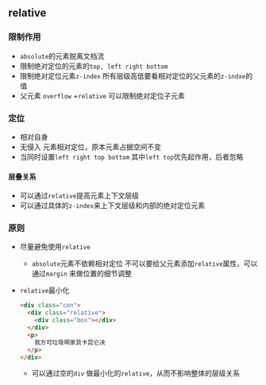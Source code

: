 ## relative

###  限制作用

-  `absolute`的元素脱离文档流
- 限制绝对定位的元素的`top, left right bottom`
- 限制绝对定位元素`z-index` 所有层级高低要看相对定位的父元素的`z-indxe`的值
- 父元素 `overflow` +`relative` 可以限制绝对定位子元素

### 定位

- 相对自身
-  无侵入 元素相对定位，原本元素占据空间不变
- 当同时设置`left right top bottom` 其中`left top`优先起作用，后者忽略

#### 层叠关系

- 可以通过`relative`提高元素上下文层级
- 可以通过具体的`z-index`来上下文层级和内部的绝对定位元素

### 原则

- 尽量避免使用`relative`

  - `absolute`元素不依赖相对定位 不可以要给父元素添加`relative`属性，可以通过`margin` 来做位置的细节调整

- `relative`最小化

  ```html
  <div class="con">
    <div class="relative">
      <div class="box"></div>
    </div>
    <p>
      我方可垃圾啊家具卡昆仑决
    </p>
  </div>
  ```

  - 可以通过空的`div` 做最小化的`relative`，从而不影响整体的层级关系

  ​